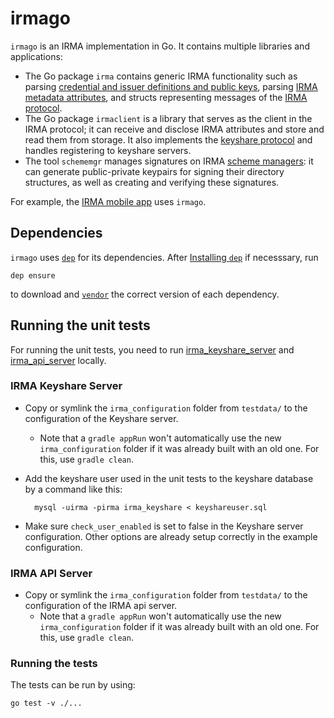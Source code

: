 # irmago

`irmago` is an IRMA implementation in Go. It contains multiple libraries and applications:

* The Go package `irma` contains generic IRMA functionality such as parsing [credential and issuer definitions and public keys](https://github.com/privacybydesign/irma-demo-schememanager), parsing [IRMA metadata attributes](https://credentials.github.io/docs/irma.html#the-metadata-attribute), and structs representing messages of the [IRMA protocol](https://credentials.github.io/protocols/irma-protocol/).
* The Go package `irmaclient` is a library that serves as the client in the IRMA protocol; it can receive and disclose IRMA attributes and store and read them from storage. It also implements the [keyshare protocol](https://github.com/privacybydesign/irma_keyshare_server) and handles registering to keyshare servers.
* The tool `schememgr` manages signatures on IRMA [scheme managers](https://credentials.github.io/docs/irma.html#scheme-managers): it can generate public-private keypairs for signing their directory structures, as well as creating and verifying these signatures.

For example, the [IRMA mobile app](https://github.com/privacybydesign/irma_mobile) uses `irmago`.

## Dependencies

`irmago` uses [`dep`](https://github.com/golang/dep) for its dependencies. After [Installing `dep`](https://golang.github.io/dep/docs/installation.html) if necesssary, run

    dep ensure

to download and [`vendor`](https://golang.org/cmd/go/#hdr-Vendor_Directories) the correct version of
each dependency.

## Running the unit tests

For running the unit tests, you need to run [irma_keyshare_server](https://github.com/credentials/irma_keyshare_server) and [irma_api_server](https://github.com/credentials/irma_api_server) locally.

### IRMA Keyshare Server

- Copy or symlink the `irma_configuration` folder from `testdata/` to the configuration of the Keyshare server.
    - Note that a `gradle appRun` won't automatically use the new `irma_configuration` folder if it was already built with an old one. For this, use `gradle clean`.
- Add the keyshare user used in the unit tests to the keyshare database by a command like this:

        mysql -uirma -pirma irma_keyshare < keyshareuser.sql

- Make sure `check_user_enabled` is set to false in the Keyshare server configuration. Other options are already setup correctly in the example configuration.


### IRMA API Server
- Copy or symlink the `irma_configuration` folder from `testdata/` to the configuration of the IRMA api server.
    - Note that a `gradle appRun` won't automatically use the new `irma_configuration` folder if it was already built with an old one. For this, use `gradle clean`.


### Running the tests
The tests can be run by using:

    go test -v ./...

<!-- vim: set ts=4 sw=4: -->

